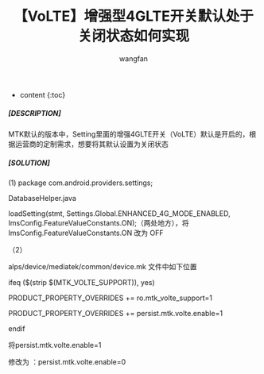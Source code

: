 ﻿---
layout: post
title:  【VoLTE】增强型4GLTE开关默认处于关闭状态如何实现
categories: Android
tags:   VOLTE LTE
author: wangfan
---

* content
{:toc}

##### [DESCRIPTION]
MTK默认的版本中，Setting里面的增强4GLTE开关（VoLTE）默认是开启的，根据运营商的定制需求，想要将其默认设置为关闭状态

##### [SOLUTION]
(1)
package com.android.providers.settings;

DatabaseHelper.java

loadSetting(stmt, Settings.Global.ENHANCED_4G_MODE_ENABLED, ImsConfig.FeatureValueConstants.ON);（两处地方），将ImsConfig.FeatureValueConstants.ON 改为 OFF

 

（2）

alps/device/mediatek/common/device.mk 文件中如下位置

ifeq ($(strip $(MTK_VOLTE_SUPPORT)), yes)

PRODUCT_PROPERTY_OVERRIDES += ro.mtk_volte_support=1

PRODUCT_PROPERTY_OVERRIDES += persist.mtk.volte.enable=1

endif

将persist.mtk.volte.enable=1

修改为 ：persist.mtk.volte.enable=0
